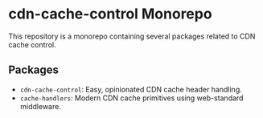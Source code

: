 # cdn-cache-control Monorepo

This repository is a monorepo containing several packages related to CDN cache control.

## Packages

- `cdn-cache-control`: Easy, opinionated CDN cache header handling.
- `cache-handlers`: Modern CDN cache primitives using web-standard middleware.

